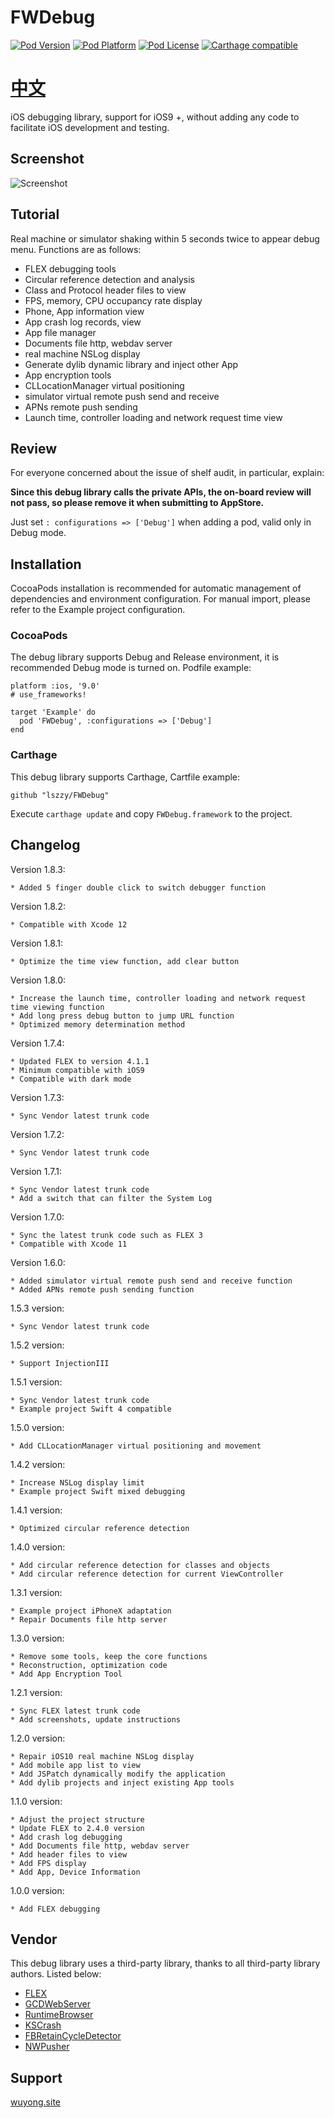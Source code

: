 # FWDebug

[![Pod Version](https://img.shields.io/cocoapods/v/FWDebug.svg?style=flat)](http://cocoadocs.org/docsets/FWDebug/)
[![Pod Platform](https://img.shields.io/cocoapods/p/FWDebug.svg?style=flat)](http://cocoadocs.org/docsets/FWDebug/)
[![Pod License](https://img.shields.io/cocoapods/l/FWDebug.svg?style=flat)](https://github.com/lszzy/FWDebug/blob/master/LICENSE)
[![Carthage compatible](https://img.shields.io/badge/Carthage-compatible-4BC51D.svg?style=flat)](https://github.com/lszzy/FWDebug)

# [中文](README_CN.md)

iOS debugging library, support for iOS9 +, without adding any code to facilitate iOS development and testing.

## Screenshot
![Screenshot](FWDebug.gif)

## Tutorial
Real machine or simulator shaking within 5 seconds twice to appear debug menu. Functions are as follows:

* FLEX debugging tools
* Circular reference detection and analysis
* Class and Protocol header files to view
* FPS, memory, CPU occupancy rate display
* Phone, App information view
* App crash log records, view
* App file manager
* Documents file http, webdav server
* real machine NSLog display
* Generate dylib dynamic library and inject other App
* App encryption tools
* CLLocationManager virtual positioning
* simulator virtual remote push send and receive
* APNs remote push sending
* Launch time, controller loading and network request time view

## Review
For everyone concerned about the issue of shelf audit, in particular, explain:

**Since this debug library calls the private APIs, the on-board review will not pass, so please remove it when submitting to AppStore.**

Just set `: configurations => ['Debug']` when adding a pod, valid only in Debug mode.

## Installation
CocoaPods installation is recommended for automatic management of dependencies and environment configuration. For manual import, please refer to the Example project configuration.

### CocoaPods
The debug library supports Debug and Release environment, it is recommended Debug mode is turned on. Podfile example:

	platform :ios, '9.0'
	# use_frameworks!

	target 'Example' do
	  pod 'FWDebug', :configurations => ['Debug']
	end

### Carthage
This debug library supports Carthage, Cartfile example:

	github "lszzy/FWDebug"

Execute `carthage update` and copy `FWDebug.framework` to the project.

## Changelog
Version 1.8.3:

	* Added 5 finger double click to switch debugger function

Version 1.8.2:

	* Compatible with Xcode 12

Version 1.8.1:

	* Optimize the time view function, add clear button

Version 1.8.0:

	* Increase the launch time, controller loading and network request time viewing function
	* Add long press debug button to jump URL function
	* Optimized memory determination method

Version 1.7.4:

	* Updated FLEX to version 4.1.1
	* Minimum compatible with iOS9
	* Compatible with dark mode

Version 1.7.3:

	* Sync Vendor latest trunk code

Version 1.7.2:

	* Sync Vendor latest trunk code

Version 1.7.1:

	* Sync Vendor latest trunk code
	* Add a switch that can filter the System Log

Version 1.7.0:

	* Sync the latest trunk code such as FLEX 3
	* Compatible with Xcode 11

Version 1.6.0:

	* Added simulator virtual remote push send and receive function
	* Added APNs remote push sending function

1.5.3 version:

	* Sync Vendor latest trunk code

1.5.2 version:

	* Support InjectionIII

1.5.1 version:

	* Sync Vendor latest trunk code
	* Example project Swift 4 compatible

1.5.0 version:

	* Add CLLocationManager virtual positioning and movement

1.4.2 version:

	* Increase NSLog display limit
	* Example project Swift mixed debugging

1.4.1 version:

    * Optimized circular reference detection

1.4.0 version:

    * Add circular reference detection for classes and objects
    * Add circular reference detection for current ViewController

1.3.1 version:

	* Example project iPhoneX adaptation
	* Repair Documents file http server

1.3.0 version:

	* Remove some tools, keep the core functions
	* Reconstruction, optimization code
	* Add App Encryption Tool

1.2.1 version:

	* Sync FLEX latest trunk code
	* Add screenshots, update instructions

1.2.0 version:

	* Repair iOS10 real machine NSLog display
	* Add mobile app list to view
	* Add JSPatch dynamically modify the application
	* Add dylib projects and inject existing App tools

1.1.0 version:
	
	* Adjust the project structure
	* Update FLEX to 2.4.0 version
	* Add crash log debugging
	* Add Documents file http, webdav server
	* Add header files to view
	* Add FPS display
	* Add App, Device Information

1.0.0 version:

	* Add FLEX debugging

## Vendor
This debug library uses a third-party library, thanks to all third-party library authors. Listed below:
	
* [FLEX](https://github.com/Flipboard/FLEX)
* [GCDWebServer](https://github.com/swisspol/GCDWebServer)
* [RuntimeBrowser](https://github.com/nst/RuntimeBrowser)
* [KSCrash](https://github.com/kstenerud/KSCrash)
* [FBRetainCycleDetector](https://github.com/facebook/FBRetainCycleDetector)
* [NWPusher](https://github.com/noodlewerk/NWPusher)

## Support
[wuyong.site](http://www.wuyong.site)
